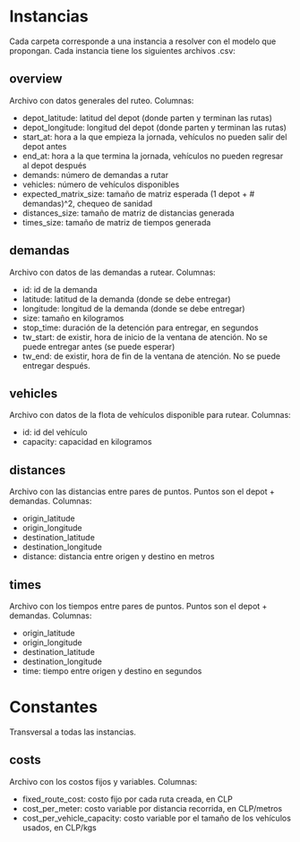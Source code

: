 # Instancias

Cada carpeta corresponde a una instancia a resolver con el modelo que propongan.
Cada instancia tiene los siguientes archivos .csv:

## overview

Archivo con datos generales del ruteo. Columnas:

* depot_latitude: latitud del depot (donde parten y terminan las rutas)
* depot_longitude: longitud del depot (donde parten y terminan las rutas)
* start_at: hora a la que empieza la jornada, vehículos no pueden salir del depot antes
* end_at: hora a la que termina la jornada, vehículos no pueden regresar al depot después
* demands: número de demandas a rutar
* vehicles: número de vehículos disponibles
* expected_matrix_size: tamaño de matriz esperada (1 depot + # demandas)^2, chequeo de sanidad
* distances_size: tamaño de matriz de distancias generada
* times_size: tamaño de matriz de tiempos generada

## demandas

Archivo con datos de las demandas a rutear. Columnas:

* id: id de la demanda
* latitude: latitud de la demanda (donde se debe entregar)
* longitude: longitud de la demanda (donde se debe entregar)
* size: tamaño en kilogramos
* stop_time: duración de la detención para entregar, en segundos
* tw_start: de existir, hora de inicio de la ventana de atención. No se puede entregar antes (se puede esperar)
* tw_end: de existir, hora de fin de la ventana de atención. No se puede entregar después.

## vehicles

Archivo con datos de la flota de vehículos disponible para rutear. Columnas:

* id: id del vehículo
* capacity: capacidad en kilogramos

## distances

Archivo con las distancias entre pares de puntos. Puntos son el depot + demandas. Columnas:

* origin_latitude
* origin_longitude
* destination_latitude
* destination_longitude
* distance: distancia entre origen y destino en metros

## times

Archivo con los tiempos entre pares de puntos. Puntos son el depot + demandas. Columnas:

* origin_latitude
* origin_longitude
* destination_latitude
* destination_longitude
* time: tiempo entre origen y destino en segundos

# Constantes

Transversal a todas las instancias.

## costs

Archivo con los costos fijos y variables. Columnas:

 * fixed_route_cost: costo fijo por cada ruta creada, en CLP
 * cost_per_meter: costo variable por distancia recorrida, en CLP/metros
 * cost_per_vehicle_capacity: costo variable por el tamaño de los vehículos usados, en CLP/kgs